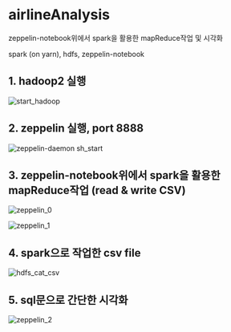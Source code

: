 # airlineAnalysis
zeppelin-notebook위에서 spark을 활용한 mapReduce작업 및 시각화

spark (on yarn), hdfs, zeppelin-notebook



## 1. hadoop2 실행

![start_hadoop](https://user-images.githubusercontent.com/35649392/46604002-c5f6fe00-cb2f-11e8-9c28-96dfd7d0c387.png)

## 2. zeppelin 실행, port 8888

![zeppelin-daemon sh_start](https://user-images.githubusercontent.com/35649392/46604001-c55e6780-cb2f-11e8-8ea8-8582cfa91fd1.png)

## 3. zeppelin-notebook위에서 spark을 활용한 mapReduce작업 (read & write CSV)

![zeppelin_0](https://user-images.githubusercontent.com/35649392/46274173-7e9ec980-c593-11e8-94df-1a3057401500.png)

![zeppelin_1](https://user-images.githubusercontent.com/35649392/46274174-7e9ec980-c593-11e8-87e3-8e2e77bc0414.png)

## 4. spark으로 작업한 csv file

![hdfs_cat_csv](https://user-images.githubusercontent.com/35649392/46604003-c5f6fe00-cb2f-11e8-81cb-7499b5faab07.png)

## 5. sql문으로 간단한 시각화

![zeppelin_2](https://user-images.githubusercontent.com/35649392/46274175-7e9ec980-c593-11e8-9983-ba555b5e02e3.png)
